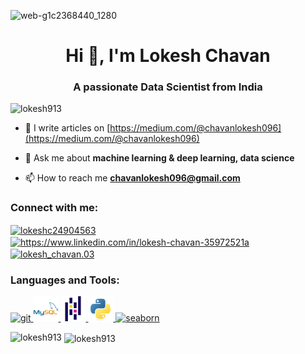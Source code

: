 ![web-g1c2368440_1280](https://github.com/lokesh913/Lokesh913/assets/101627763/5f54fcc4-33ba-40d1-b7a7-d98eb9edbc42)
<h1 align="center">Hi 👋, I'm Lokesh Chavan</h1>
<h3 align="center">A passionate Data Scientist from India</h3>

<p align="left"> <img src="https://komarev.com/ghpvc/?username=lokesh913&label=Profile%20views&color=0e75b6&style=flat" alt="lokesh913" /> </p>

- 📝 I write articles on [https://medium.com/@chavanlokesh096](https://medium.com/@chavanlokesh096)

- 💬 Ask me about **machine learning & deep learning, data science**

- 📫 How to reach me **chavanlokesh096@gmail.com**

<h3 align="left">Connect with me:</h3>
<p align="left">
<a href="https://twitter.com/lokeshc24904563" target="blank"><img align="center" src="https://raw.githubusercontent.com/rahuldkjain/github-profile-readme-generator/master/src/images/icons/Social/twitter.svg" alt="lokeshc24904563" height="30" width="40" /></a>
<a href="https://linkedin.com/in/https://www.linkedin.com/in/lokesh-chavan-35972521a" target="blank"><img align="center" src="https://raw.githubusercontent.com/rahuldkjain/github-profile-readme-generator/master/src/images/icons/Social/linked-in-alt.svg" alt="https://www.linkedin.com/in/lokesh-chavan-35972521a" height="30" width="40" /></a>
<a href="https://instagram.com/lokesh_chavan.03" target="blank"><img align="center" src="https://raw.githubusercontent.com/rahuldkjain/github-profile-readme-generator/master/src/images/icons/Social/instagram.svg" alt="lokesh_chavan.03" height="30" width="40" /></a>
</p>

<h3 align="left">Languages and Tools:</h3>
<p align="left"> <a href="https://git-scm.com/" target="_blank" rel="noreferrer"> <img src="https://www.vectorlogo.zone/logos/git-scm/git-scm-icon.svg" alt="git" width="40" height="40"/> </a> <a href="https://www.mysql.com/" target="_blank" rel="noreferrer"> <img src="https://raw.githubusercontent.com/devicons/devicon/master/icons/mysql/mysql-original-wordmark.svg" alt="mysql" width="40" height="40"/> </a> <a href="https://pandas.pydata.org/" target="_blank" rel="noreferrer"> <img src="https://raw.githubusercontent.com/devicons/devicon/2ae2a900d2f041da66e950e4d48052658d850630/icons/pandas/pandas-original.svg" alt="pandas" width="40" height="40"/> </a> <a href="https://www.python.org" target="_blank" rel="noreferrer"> <img src="https://raw.githubusercontent.com/devicons/devicon/master/icons/python/python-original.svg" alt="python" width="40" height="40"/> </a> <a href="https://seaborn.pydata.org/" target="_blank" rel="noreferrer"> <img src="https://seaborn.pydata.org/_images/logo-mark-lightbg.svg" alt="seaborn" width="40" height="40"/> </a> </p>

<p><img align="left" src="https://github-readme-stats.vercel.app/api/top-langs?username=lokesh913&show_icons=true&locale=en&layout=compact" alt="lokesh913" /></p>

<p>&nbsp;<img align="center" src="https://github-readme-stats.vercel.app/api?username=lokesh913&show_icons=true&locale=en" alt="lokesh913" /></p>
